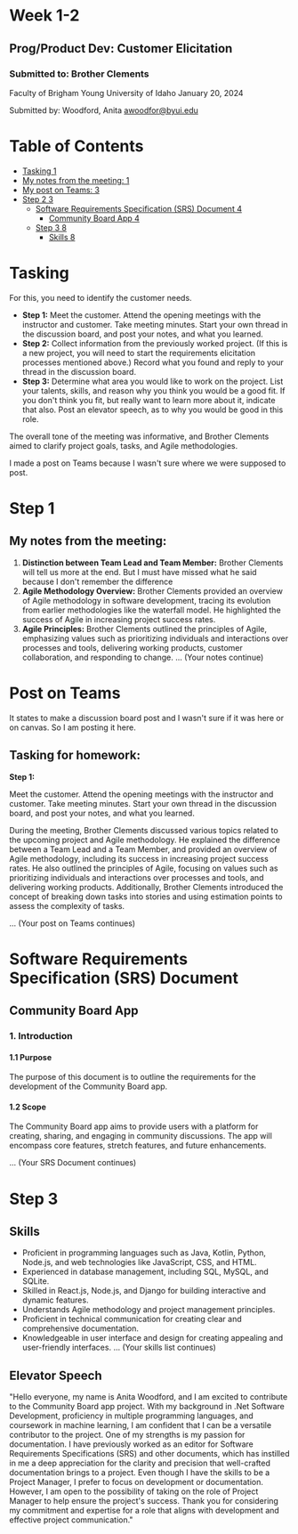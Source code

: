 # Week 1-2

## Prog/Product Dev: Customer Elicitation
### Submitted to: Brother Clements
Faculty of Brigham Young University of Idaho
January 20, 2024

Submitted by: Woodford, Anita
[awoodfor@byui.edu](mailto:awoodfor@byui.edu)

# Table of Contents

- [Tasking 1](#_Toc156678825)
- [My notes from the meeting: 1](#_Toc156678826)
- [My post on Teams: 3](#_Toc156678827)
- [Step 2 3](#_Toc156678828)
  - [Software Requirements Specification (SRS) Document 4](#_Toc156678829)
    - [Community Board App 4](#_Toc156678830)
  - [Step 3 8](#_Toc156678831)
    - [Skills 8](#_Toc156678832)

# Tasking

For this, you need to identify the customer needs.

- **Step 1:** Meet the customer. Attend the opening meetings with the instructor and customer. Take meeting minutes. Start your own thread in the discussion board, and post your notes, and what you learned.
- **Step 2:** Collect information from the previously worked project. (If this is a new project, you will need to start the requirements elicitation processes mentioned above.) Record what you found and reply to your thread in the discussion board.
- **Step 3:** Determine what area you would like to work on the project. List your talents, skills, and reason why you think you would be a good fit. If you don't think you fit, but really want to learn more about it, indicate that also. Post an elevator speech, as to why you would be good in this role.

The overall tone of the meeting was informative, and Brother Clements aimed to clarify project goals, tasks, and Agile methodologies.

I made a post on Teams because I wasn't sure where we were supposed to post.

# Step 1

## My notes from the meeting:

1. **Distinction between Team Lead and Team Member:** Brother Clements will tell us more at the end. But I must have missed what he said because I don't remember the difference
2. **Agile Methodology Overview:** Brother Clements provided an overview of Agile methodology in software development, tracing its evolution from earlier methodologies like the waterfall model. He highlighted the success of Agile in increasing project success rates.
3. **Agile Principles:** Brother Clements outlined the principles of Agile, emphasizing values such as prioritizing individuals and interactions over processes and tools, delivering working products, customer collaboration, and responding to change.
...
(Your notes continue)

# Post on Teams

It states to make a discussion board post and I wasn't sure if it was here or on canvas. So I am posting it here.

## Tasking for homework:

**Step 1:**

Meet the customer. Attend the opening meetings with the instructor and customer. Take meeting minutes. Start your own thread in the discussion board, and post your notes, and what you learned.

During the meeting, Brother Clements discussed various topics related to the upcoming project and Agile methodology. He explained the difference between a Team Lead and a Team Member, and provided an overview of Agile methodology, including its success in increasing project success rates. He also outlined the principles of Agile, focusing on values such as prioritizing individuals and interactions over processes and tools, and delivering working products. Additionally, Brother Clements introduced the concept of breaking down tasks into stories and using estimation points to assess the complexity of tasks.

...
(Your post on Teams continues)

# Software Requirements Specification (SRS) Document

## Community Board App

### 1. Introduction

#### 1.1 Purpose

The purpose of this document is to outline the requirements for the development of the Community Board app.

#### 1.2 Scope

The Community Board app aims to provide users with a platform for creating, sharing, and engaging in community discussions. The app will encompass core features, stretch features, and future enhancements.

...
(Your SRS Document continues)

# Step 3

## Skills

- Proficient in programming languages such as Java, Kotlin, Python, Node.js, and web technologies like JavaScript, CSS, and HTML.
- Experienced in database management, including SQL, MySQL, and SQLite.
- Skilled in React.js, Node.js, and Django for building interactive and dynamic features.
- Understands Agile methodology and project management principles.
- Proficient in technical communication for creating clear and comprehensive documentation.
- Knowledgeable in user interface and design for creating appealing and user-friendly interfaces.
...
(Your skills list continues)

## Elevator Speech

"Hello everyone, my name is Anita Woodford, and I am excited to contribute to the Community Board app project. With my background in .Net Software Development, proficiency in multiple programming languages, and coursework in machine learning, I am confident that I can be a versatile contributor to the project. One of my strengths is my passion for documentation. I have previously worked as an editor for Software Requirements Specifications (SRS) and other documents, which has instilled in me a deep appreciation for the clarity and precision that well-crafted documentation brings to a project. Even though I have the skills to be a Project Manager, I prefer to focus on development or documentation. However, I am open to the possibility of taking on the role of Project Manager to help ensure the project's success. Thank you for considering my commitment and expertise for a role that aligns with development and effective project communication."
